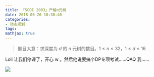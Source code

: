 ```yaml
---
title: 「SCOI 2003」严格n元树
date: 2018-06-26 10:30:40
categories:
- 动态规划
tags:
mathjax: true
---
```


> 题目大意：求深度为 $d$ 的 $n$ 元树的数目。$1≤n≤32，1≤d≤16$

Loli 让我们停课了，开心 w 。然后他说要搞个DP专项考试……QAQ 我……

![](https://gss0.bdstatic.com/-4o3dSag_xI4khGkpoWK1HF6hhy/baike/c0%3Dbaike80%2C5%2C5%2C80%2C26/sign=5fdc8521fd36afc31a013737d27080a1/c75c10385343fbf2ee826ec2ba7eca8064388fa1.jpg)
